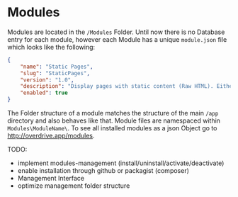 # Modules

Modules are located in the `/Modules` Folder. Until now there is no Database entry for each module, however each Module has a unique `module.json` file which looks like the following:

```json
{
	"name": "Static Pages",
	"slug": "StaticPages",
	"version": "1.0",
	"description": "Display pages with static content (Raw HTML). Either as text files or in a database.",
	"enabled": true
}
```

The Folder structure of a module matches the structure of the main `/app` directory and also behaves like that. Module files are namespaced within `Modules\ModuleName\`.
To see all installed modules as a json Object go to http://overdrive.app/modules.

TODO:
- implement modules-management (install/uninstall/activate/deactivate)
- enable installation through github or packagist (composer)
- Management Interface
- optimize management folder structure
